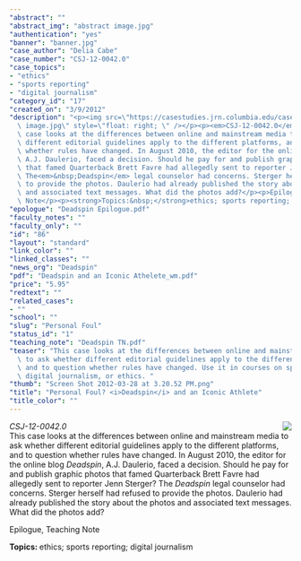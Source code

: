 ```yaml
---
"abstract": ""
"abstract_img": "abstract image.jpg"
"authentication": "yes"
"banner": "banner.jpg"
"case_author": "Delia Cabe"
"case_number": "CSJ-12-0042.0"
"case_topics":
- "ethics"
- "sports reporting"
- "digital journalism"
"category_id": "17"
"created_on": "3/9/2012"
"description": "<p><img src=\"https://casestudies.jrn.columbia.edu/casestudy/files/photos/569/abstract\
  \ image.jpg\" style=\"float: right; \" /></p><p><em>CSJ-12-0042.0</em><br />This\
  \ case looks at the differences between online and mainstream media to ask whether\
  \ different editorial guidelines apply to the different platforms, and to question\
  \ whether rules have changed. In August 2010, the editor for the online blog&nbsp;<em>Deadspin</em>,\
  \ A.J. Daulerio, faced a decision. Should he pay for and publish graphic photos\
  \ that famed Quarterback Brett Favre had allegedly sent to reporter Jenn Sterger?\
  \ The<em>&nbsp;Deadspin</em> legal counselor had concerns. Sterger herself had refused\
  \ to provide the photos. Daulerio had already published the story about the photos\
  \ and associated text messages. What did the photos add?</p><p>Epilogue, Teaching\
  \ Note</p><p><strong>Topics:&nbsp;</strong>ethics; sports reporting; digital journalism</p>"
"epologue": "Deadspin Epilogue.pdf"
"faculty_notes": ""
"faculty_only": ""
"id": "86"
"layout": "standard"
"link_color": ""
"linked_classes": ""
"news_org": "Deadspin"
"pdf": "Deadspin and an Iconic Athelete_wm.pdf"
"price": "5.95"
"redtext": ""
"related_cases":
- ""
"school": ""
"slug": "Personal Foul"
"status_id": "1"
"teaching_note": "Deadspin TN.pdf"
"teaser": "This case looks at the differences between online and mainstream media\
  \ to ask whether different editorial guidelines apply to the different platforms,\
  \ and to question whether rules have changed. Use it in courses on sports reporting,\
  \ digital journalism, or ethics. "
"thumb": "Screen Shot 2012-03-28 at 3.20.52 PM.png"
"title": "Personal Foul? <i>Deadspin</i> and an Iconic Athlete"
"title_color": ""
---
```

<p><img src="https://casestudies.jrn.columbia.edu/casestudy/files/photos/569/abstract image.jpg" style="float: right; " /></p><p><em>CSJ-12-0042.0</em><br />This case looks at the differences between online and mainstream media to ask whether different editorial guidelines apply to the different platforms, and to question whether rules have changed. In August 2010, the editor for the online blog&nbsp;<em>Deadspin</em>, A.J. Daulerio, faced a decision. Should he pay for and publish graphic photos that famed Quarterback Brett Favre had allegedly sent to reporter Jenn Sterger? The<em>&nbsp;Deadspin</em> legal counselor had concerns. Sterger herself had refused to provide the photos. Daulerio had already published the story about the photos and associated text messages. What did the photos add?</p><p>Epilogue, Teaching Note</p><p><strong>Topics:&nbsp;</strong>ethics; sports reporting; digital journalism</p>
